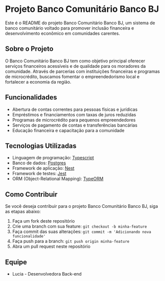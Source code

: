 # Projeto Banco Comunitário Banco BJ

Este é o README do projeto Banco Comunitário Banco BJ, um sistema de banco comunitário voltado para promover inclusão financeira e desenvolvimento econômico em comunidades carentes.

## Sobre o Projeto

O Banco Comunitário Banco BJ tem como objetivo principal oferecer serviços financeiros acessíveis e de qualidade para os moradores da comunidade. Através de parcerias com instituições financeiras e programas de microcrédito, buscamos fomentar o empreendedorismo local e fortalecer a economia da região.

## Funcionalidades

- Abertura de contas correntes para pessoas físicas e jurídicas
- Empréstimos e financiamentos com taxas de juros reduzidas
- Programas de microcrédito para pequenos empreendedores
- Serviços de pagamento de contas e transferências bancárias
- Educação financeira e capacitação para a comunidade

## Tecnologias Utilizadas

- Linguagem de programação: [Typescript](https://www.typescriptlang.org/)
- Banco de dados: [Postgres](https://www.postgresql.org/)
- Framework de aplicação: [Nest](https://nestjs.com/)
- Framework de testes: [Jest](https://jestjs.io/)
- ORM (Object-Relational Mapping): [TypeORM](https://typeorm.io/)


## Como Contribuir

Se você deseja contribuir para o projeto Banco Comunitário Banco BJ, siga as etapas abaixo:

1. Faça um fork deste repositório
2. Crie uma branch com sua feature: `git checkout -b minha-feature`
3. Faça commit das suas alterações: `git commit -m 'Adicionando nova funcionalidade'`
4. Faça push para a branch: `git push origin minha-feature`
5. Abra um pull request neste repositório

## Equipe

- Lucia - Desenvolvedora Back-end

